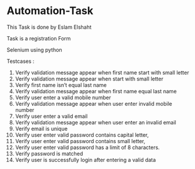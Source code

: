 # Automation-Task


This Task is done by Eslam Elshaht 

Task is a registration Form 

Selenium using python 


Testcases : 


1.	Verify validation message appear when first name start with small letter 
2.	Verify validation message appear when start with small letter 
3.	Verify first name isn’t equal last name 
4.	Verify validation message appear when first name equal last name 
5.	Verify user enter a valid mobile number 
6.	Verify validation message appear when user enter invalid mobile number 
7.	Verify user enter a valid email 
8.	Verify validation message appear when user enter an invalid email
9.	Verify email is unique
10.	Verify user enter valid password contains capital letter, 
11.	Verify user enter valid password contains small letter,
12.	Verify user enter valid password has a limit of 8 characters.
13.	Verify password is matched 
14.	Verify user is successfully login after entering a valid data  
 
